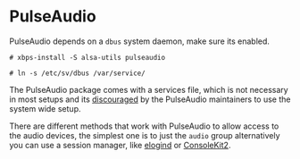 # PulseAudio

PulseAudio depends on a `dbus` system daemon, make sure its enabled.

```
# xbps-install -S alsa-utils pulseaudio
```
```
# ln -s /etc/sv/dbus /var/service/
```

The PulseAudio package comes with a services file, which is not
necessary in most setups and its
[discouraged](https://www.freedesktop.org/wiki/Software/PulseAudio/Documentation/User/SystemWide/)
by the PulseAudio maintainers to use the system wide setup.

There are different methods that work with PulseAudio to allow access
to the audio devices, the simplest one is to just the `audio` group
alternatively you can use a session manager, like [elogind](#elogind)
or [ConsoleKit2](#consolekit2).
